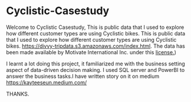 # Cyclistic-Casestudy

Welcome to Cyclistic Casestudy, This is public data that I used to explore how different customer types are using Cyclistic bikes. This is public data that I used to explore how different customer types are using Cyclistic bikes.
https://divvy-tripdata.s3.amazonaws.com/index.html. The data has been made available by Motivate International Inc. under this [license.](https://ride.divvybikes.com/data-license-agreement))

I learnt a lot doing this project, it familiarized me with the business setting aspect of data-driven decision making. I used SQL server and PowerBI to answer the business tasks.I have written story on it on medium https://kayteeseun.medium.com/

THANKS.
